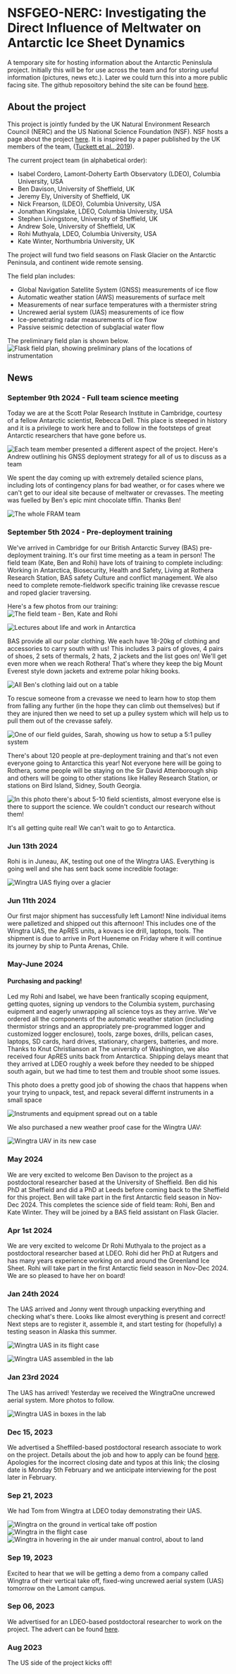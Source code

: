 # NSFGEO-NERC: Investigating the Direct Influence of Meltwater on Antarctic Ice Sheet Dynamics

A temporary site for hosting information about the Antarctic Peninslula project. Initially this will be for use across the team and for storing useful information (pictures, news etc.). Later we could turn this into a more public facing site. The github reposoitory behind the site can be found [here](https://github.com/ldeo-glaciology/AntPen_NSF_NERC/blob/main/index.md). 

## About the project
This project is jointly funded by the UK Natural Environment Research Council (NERC) and the US National Science Foundation (NSF). NSF hosts a page about the project [here](https://www.nsf.gov/awardsearch/showAward?AWD_ID=2053169). It is inspired by a paper published by the UK members of the team, ([Tuckett et al., 2019](https://doi.org/10.1038/s41467-019-12039-2)).

The current project team (in alphabetical order):
- Isabel Cordero, Lamont-Doherty Earth Observatory (LDEO), Columbia University, USA
- Ben Davison, University of Sheffield, UK
- Jeremy Ely, University of Sheffield, UK
- Nick Frearson, (LDEO), Columbia University, USA
- Jonathan Kingslake, LDEO, Columbia University, USA
- Stephen Livingstone, University of Sheffield, UK
- Andrew Sole, University of Sheffield, UK
- Rohi Muthyala, LDEO, Columbia University, USA
- Kate Winter, Northumbria University, UK

The project will fund two field seasons on Flask Glacier on the Antarctic Peninsula, and continent wide remote sensing. 

The field plan includes:
- Global Navigation Satellite System (GNSS) measurements of ice flow
- Automatic weather station (AWS) measurements of surface melt
- Measurements of near surface temperatures with a thermister string
- Uncrewed aerial system (UAS) measurements of ice flow
- Ice-penetrating radar measurements of ice flow
- Passive seismic detection of subglacial water flow

The preliminary field plan is shown below.
![Flask field plan, showing preliminary plans of the locations of instrumentation](pictures/flask_glacier_site_1_annotated.png)

## News 
### September 9th 2024 - Full team science meeting
Today we are at the Scott Polar Research Institute in Cambridge, courtesy of a fellow Antarctic scientist, Rebecca Dell. This place is steeped in history and it is a privilege to work here and to follow in the footsteps of great Antarctic researchers that have gone before us. 

![Each team member presented a different aspect of the project. Here's Andrew outlining his GNSS deployment strategy for all of us to discuss as a team](pictures/1000036670.jpg)

We spent the day coming up with extremely detailed science plans, including lots of contingency plans for bad weather, or for cases where we can't get to our ideal site because of meltwater or crevasses. The meeting was fuelled by Ben's epic mint chocolate tiffin. Thanks Ben!

![The whole FRAM team](pictures/PXL_20240909_144717347.MP.jpg)


### September 5th 2024 - Pre-deployment training
We've arrived in Cambridge for our British Antarctic Survey (BAS) pre-deployment training. It's our first time meeting as a team in person! The field team (Kate, Ben and Rohi) have lots of training to complete including: Working in Antarctica, Biosecurity, Health and Safety, Living at Rothera Research Station, BAS safety Culture and conflict management. We also need to complete remote-fieldwork specific training like crevasse rescue and roped glacier traversing.

Here's a few photos from our training: 
![The field team - Ben, Kate and Rohi](pictures/1000036529.jpg)

![Lectures about life and work in Antarctica](pictures/1000036512.jpg)

BAS provide all our polar clothing. We each have 18-20kg of clothing and accessories to carry south with us! This includes 3 pairs of gloves, 4 pairs of shoes, 2 sets of thermals, 2 hats, 2 jackets and the list goes on! We'll get even more when we reach Rothera! That's where they keep the big Mount Everest style down jackets and extreme polar hiking books. 

![All Ben's clothing laid out on a table](pictures/1000036526.jpg)

To rescue someone from a crevasse we need to learn how to stop them from falling any further (in the hope they can climb out themselves) but if they are injured then we need to set up a pulley system which will help us to pull them out of the crevasse safely.

![One of our field guides, Sarah, showing us how to setup a 5:1 pulley system](pictures/1000036562.jpg)

There's about 120 people at pre-deployment training and that's not even everyone going to Antarctica this year! Not everyone here will be going to Rothera, some people will be staying on the Sir David Attenborough ship and others will be going to other stations like Halley Research Station, or stations on Bird Island, Sidney, South Georgia. 

![In this photo there's about 5-10 field scientists, almost everyone else is there to support the science. We couldn't conduct our research without them!](pictures/10000365685.jpg)

It's all getting quite real! We can't wait to go to Antarctica.

### Jun 13th 2024
Rohi is in Juneau, AK, testing out one of the Wingtra UAS. Everything is going well and she has sent back some incredible footage: 

![Wingtra UAS flying over a glacier](pictures/juneau/still-from-vid-1.png)

### Jun 11th 2024
Our first major shipment has successfully left Lamont! Nine individual items were palletized and shipped out this afternoon! This includes one of the Wingtra UAS, the ApRES units, a kovacs ice drill, laptops, tools. The shipment is due to arrive in Port Hueneme on Friday where it will continue its journey by ship to Punta Arenas, Chile.


### May-June 2024
#### Purchasing and packing!
Led my Rohi and Isabel, we have been frantically scoping equipment, getting quotes, signing up vendors to the Columbia system, purchasing euipment and eagerly unwrapping all science toys as they arrive. We've ordered all the components of the automatic weather station (including thermistor strings and an appropriately pre-programmed logger and customized logger enclosure), tools, zarge boxes, drills, pelican cases, laptops, SD cards, hard drives, stationary, chargers, batteries, and more. Thanks to Knut Christianson at The university of Washington, we also received four ApRES units back from Antarctica. Shipping delays meant that they arrived at LDEO roughly a week before they needed to be shipped south again, but we had time to test them and trouble shoot some issues. 

This photo does a pretty good job of showing the chaos that happens when your trying to unpack, test, and repack several differnt instruments in a small space

![Instruments and equipment spread out on a table](pictures/testing_packing/PXL_20240605_141206542.jpg)

We also purchased a new weather proof case for the Wingtra UAV:

![Wingtra UAV in its new case](pictures/testing_packing/PXL_20240605_153209664.MP.jpg)

### May 2024
We are very excited to welcome Ben Davison to the project as a postdoctoral researcher based at the University of Sheffield. Ben did his PhD at Sheffield and did a PhD at Leeds before coming back to the Sheffield for this project. Ben will take part in the first Antarctic field season in Nov-Dec 2024. This completes the science side of field team: Rohi, Ben and Kate Winter. They will be joined by a BAS field assistant on Flask Glacier. 

### Apr 1st 2024
We are very excited to welcome Dr Rohi Muthyala to the project as a postdoctoral researcher based at LDEO. Rohi did her PhD at Rutgers and has many years experience working on and around the Greenland Ice Sheet. Rohi will take part in the first Antarctic field season in Nov-Dec 2024. We are so pleased to have her on board!

### Jan 24th 2024

The UAS arrived and Jonny went through unpacking everything and checking what's there. Looks like almost everything is present and correct! Next steps are to register it, assemble it, and start testing for (hopefully) a testing season in Alaska this summer. 

![Wingtra UAS in its flight case](pictures/wingtra_in_flight_case.jpg)

![Wingtra UAS assembled in the lab](pictures/wingtra_standing_inside_2.jpg)


### Jan 23rd 2024
The UAS has arrived! Yesterday we received the WingtraOne uncrewed aerial system. More photos to follow.

![Wingtra UAS in boxes in the lab](pictures/wingtra_boxes.jpg)


### Dec 15, 2023
We advertised a Sheffiled-based postdoctoral research associate to work on the project. Details about the job and how to apply can be found [here](https://shorturl.at/lmuD3). Apologies for the incorrect closing date and typos at this link; the closing date is Monday 5th February and we anticipate interviewing for the post later in February.

### Sep 21, 2023
We had Tom from Wingtra at LDEO today demonstrating their UAS. 

![Wingtra on the ground in vertical take off postion](pictures/wingtra_JK.jpg)
![Wingtra in the flight case](pictures/wingtra_NF_1.jpg)
![Wingtra in hovering in the air under manual control, about to land](pictures/wingtra_NF_2.jpg)


### Sep 19, 2023 
Excited to hear that we will be getting a demo from a company called Wingtra of their vertical take off, fixed-wing uncrewed aerial system (UAS) tomorrow on the Lamont campus. 

### Sep 06, 2023 
We advertised for an LDEO-based postdoctoral researcher to work on the project. The advert can be found [here](https://apply.interfolio.com/131480). 

### Aug 2023
The US side of the project kicks off! 




